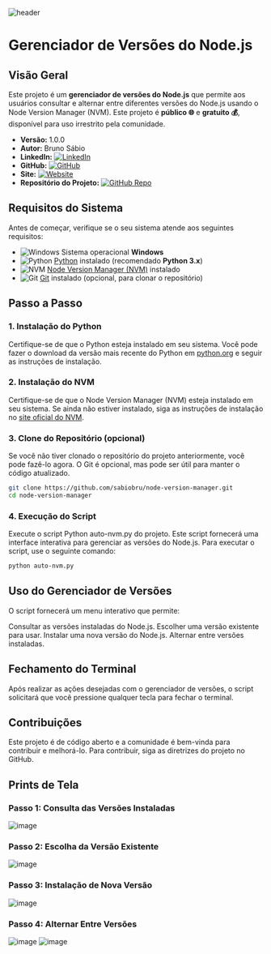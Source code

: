 ![header](https://github.com/sabiobru/node-version-manager/assets/45543767/56c87391-4543-4c09-a7d6-a5304e79f8af)

# Gerenciador de Versões do Node.js

## Visão Geral

Este projeto é um **gerenciador de versões do Node.js** que permite aos usuários consultar e alternar entre diferentes versões do Node.js usando o Node Version Manager (NVM). Este projeto é **público 🌐** e **gratuito 💰**, disponível para uso irrestrito pela comunidade.

- **Versão:** 1.0.0
- **Autor:** Bruno Sábio
- **LinkedIn:** [![LinkedIn](https://img.icons8.com/color/24/000000/linkedin.png)](https://br.linkedin.com/in/brunosabio)
- **GitHub:** [![GitHub](https://img.icons8.com/material-outlined/24/000000/github.png)](https://github.com/sabiobru)
- **Site:** [![Website](https://img.icons8.com/color/24/000000/domain.png)](http://www.bsabioinformatica.com.br/)
- **Repositório do Projeto:** [![GitHub Repo](https://img.icons8.com/material-outlined/24/000000/github.png)](https://github.com/sabiobru/node-version-manager.git)

## Requisitos do Sistema

Antes de começar, verifique se o seu sistema atende aos seguintes requisitos:

- ![Windows](https://img.icons8.com/color/24/000000/windows-10.png) Sistema operacional **Windows** 
- ![Python](https://img.icons8.com/color/24/000000/python.png) [Python](https://www.python.org/downloads/windows/) instalado (recomendado **Python 3.x**)
- ![NVM](https://img.icons8.com/material-outlined/24/000000/code-file.png) [Node Version Manager (NVM)](https://github.com/nvm-sh/nvm) instalado
- ![Git](https://img.icons8.com/material-outlined/24/000000/github.png) [Git](https://git-scm.com/downloads) instalado (opcional, para clonar o repositório)


## Passo a Passo

### 1. Instalação do Python

Certifique-se de que o Python esteja instalado em seu sistema. Você pode fazer o download da versão mais recente do Python em [python.org](https://www.python.org/downloads/windows/) e seguir as instruções de instalação.

### 2. Instalação do NVM

Certifique-se de que o Node Version Manager (NVM) esteja instalado em seu sistema. Se ainda não estiver instalado, siga as instruções de instalação no [site oficial do NVM](https://github.com/nvm-sh/nvm).

### 3. Clone do Repositório (opcional)

Se você não tiver clonado o repositório do projeto anteriormente, você pode fazê-lo agora. O Git é opcional, mas pode ser útil para manter o código atualizado.

```bash
git clone https://github.com/sabiobru/node-version-manager.git
cd node-version-manager
```

### 4. Execução do Script

Execute o script Python auto-nvm.py do projeto. Este script fornecerá uma interface interativa para gerenciar as versões do Node.js. Para executar o script, use o seguinte comando:

```bash
python auto-nvm.py
```

## Uso do Gerenciador de Versões

O script fornecerá um menu interativo que permite:

Consultar as versões instaladas do Node.js.
Escolher uma versão existente para usar.
Instalar uma nova versão do Node.js.
Alternar entre versões instaladas.

## Fechamento do Terminal

Após realizar as ações desejadas com o gerenciador de versões, o script solicitará que você pressione qualquer tecla para fechar o terminal.

## Contribuições

Este projeto é de código aberto e a comunidade é bem-vinda para contribuir e melhorá-lo. Para contribuir, siga as diretrizes do projeto no GitHub.

## Prints de Tela


### Passo 1: Consulta das Versões Instaladas
![image](https://github.com/sabiobru/node-version-manager/assets/45543767/af5551df-a359-4af5-87bd-91467dbb16a0)

### Passo 2: Escolha da Versão Existente
![image](https://github.com/sabiobru/node-version-manager/assets/45543767/38568565-9db8-490d-bbff-3a731e875621)

### Passo 3: Instalação de Nova Versão
![image](https://github.com/sabiobru/node-version-manager/assets/45543767/3aee3ecc-6e9c-43c9-9dfd-6139323e29c5)

### Passo 4: Alternar Entre Versões
![image](https://github.com/sabiobru/node-version-manager/assets/45543767/1177dd57-16ad-4a2f-a1e6-a236e884bac5)
![image](https://github.com/sabiobru/node-version-manager/assets/45543767/8939d169-3fc9-4a8a-9838-70a9c0da1a5d)







